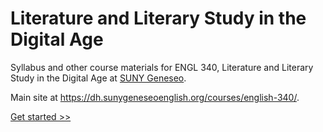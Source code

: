 # Literature and Literary Study in the Digital Age

Syllabus and other course materials for ENGL 340, Literature and Literary Study in the Digital Age at [SUNY Geneseo](https://geneseo.edu). 

Main site at <https://dh.sunygeneseoenglish.org/courses/english-340/>.

[Get started &gt;&gt;](setup/filenav.md)
